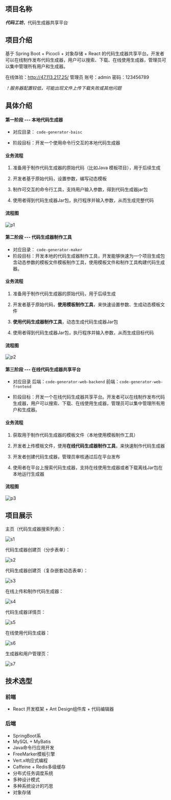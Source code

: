 ## 项目名称

***代码工坊***，代码生成器共享平台



## 项目介绍

基于 Spring Boot + Picocli + 对象存储 + React 的代码生成器共享平台。开发者可以在线制作发布代码生成器，用户可以搜索、下载、在线使用生成器，管理员可以集中管理所有用户和生成器。

在线体验：http://47.113.217.25/       管理员  账号：admin  密码：123456789

*！服务器配置较低，可能出现文件上传下载失败或其他问题*



## 具体介绍

#### 第一阶段 --- 本地代码生成器    

- 对应目录： `code-generator-baisc`

- 阶段目标：开发一个使用命令行交互的本地代码生成器

####   **业务流程** 

1. 准备用于制作代码生成器的原始代码（比如Java 模板项目），用于后续生成

2. 开发者基于原始代码，设置参数，编写动态模板

3. 制作可交互的命令行工具，支持用户输入参数，得到代码生成器jar包

4. 使用者得到代码生成器Jar包，执行程序并输入参数，从而生成完整代码

####    流程图

![p1](./image/p1.png)



#### 第二阶段 --- 代码生成器制作工具

- 对应目录： `code-generator-maker`
- 阶段目标：开发本地的代码生成器制作工具，开发能够快速为一个项目生成包含动态参数的模板文件模板制作工具，使用模板文件和制作工具构建代码生成器。

####   业务流程

1. 准备用于制作代码生成器的原始代码，用于后续生成

2. 开发者基于原始代码，**使用模板制作工具**，来快速设置参数、生成动态模板文件

3. **使用代码生成器制作工具**，动态生成代码生成器Jar包

4. 使用者得到代码生成器Jar包，执行程序并输入参数，从而生成目标代码

####   流程图

![p2](./image/p2.png)



#### 第三阶段 --- 在线代码生成器共享平台

- 对应目录  后端：`code-generator-web-backend`  前端：`code-generator-web-frontend`

- 阶段目标：开发一个在线代码生成器共享平台。开发者可以在线制作发布代码生成器，用户可以搜索、下载、在线使用生成器，管理员可以集中管理所有用户和生成器。

####   业务流程

1. 获取用于制作代码生成器的模板文件（本地使用模板制作工具）
2. 开发者上传模板文件，使用**在线代码生成器制作工具**，来快速制作代码生成器

3. 开发者创建代码生成器，管理员审核通过后在平台发布

4. 使用者在平台上搜索代码生成器，支持在线使用生成器或者下载离线Jar包在本地运行生成器

####   流程图

![p3](./image/p3.png)

## 项目展示

主页（代码生成器搜索列表）：

![s1](./image/s1.png)

代码生成器创建页（分步表单）：

![s2](./image/s2.png)

代码生成器创建页（复杂嵌套动态表单）：

![s3](./image/s3.png)

在线上传和制作代码生成器：

![s4](./image/s4.png)

代码生成器详情页：

![s5](./image/s5.png)

在线使用代码生成器：

![s6](./image/s6.png)

生成器和用户管理页：

![s7](./image/s7.png)

## 技术选型

###  前端

- React 开发框架 + Ant Design组件库 + 代码编辑器


###  后端

- SpringBoot系
- MySQL + MyBatis
- Java命令行应用开发
- FreeMarker模板引擎
- Vert.x响应式编程
- Caffeine + Redis多级缓存
- 分布式任务调度系统
- 多种设计模式
- 多种系统设计的巧思
- 对象存储